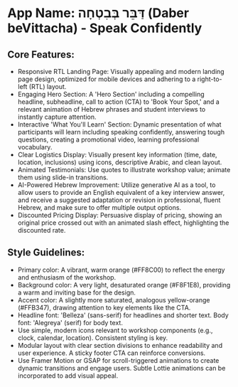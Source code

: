 # **App Name**: דַּבֵּר בְּבִטְחָה (Daber beVittacha) - Speak Confidently

## Core Features:

- Responsive RTL Landing Page: Visually appealing and modern landing page design, optimized for mobile devices and adhering to a right-to-left (RTL) layout.
- Engaging Hero Section: A 'Hero Section' including a compelling headline, subheadline, call to action (CTA) to 'Book Your Spot,' and a relevant animation of Hebrew phrases and student interviews to instantly capture attention.
- Interactive 'What You'll Learn' Section: Dynamic presentation of what participants will learn including speaking confidently, answering tough questions, creating a promotional video, learning professional vocabulary.
- Clear Logistics Display: Visually present key information (time, date, location, inclusions) using icons, descriptive Arabic, and clean layout.
- Animated Testimonials: Use quotes to illustrate workshop value; animate them using slide-in transitions.
- AI-Powered Hebrew Improvement: Utilize generative AI as a tool, to allow users to provide an English equivalent of a key interview answer, and receive a suggested adaptation or revision in professional, fluent Hebrew, and make sure to offer multiple output options.
- Discounted Pricing Display: Persuasive display of pricing, showing an original price crossed out with an animated slash effect, highlighting the discounted rate.

## Style Guidelines:

- Primary color: A vibrant, warm orange (#FF8C00) to reflect the energy and enthusiasm of the workshop.
- Background color: A very light, desaturated orange (#F8F1E8), providing a warm and inviting base for the design.
- Accent color: A slightly more saturated, analogous yellow-orange (#FFB347), drawing attention to key elements like the CTA.
- Headline font: 'Belleza' (sans-serif) for headlines and shorter text. Body font: 'Alegreya' (serif) for body text.
- Use simple, modern icons relevant to workshop components (e.g., clock, calendar, location). Consistent styling is key.
- Modular layout with clear section divisions to enhance readability and user experience. A sticky footer CTA can reinforce conversions.
- Use Framer Motion or GSAP for scroll-triggered animations to create dynamic transitions and engage users. Subtle Lottie animations can be incorporated to add visual appeal.